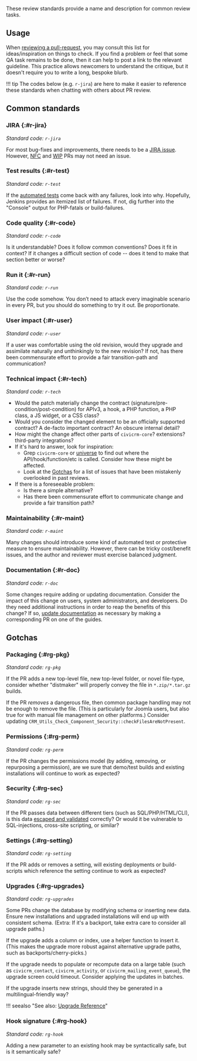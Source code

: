 These review standards provide a name and description for common review tasks.

## Usage

When [reviewing a pull-request](/core/pr-review.md), you may consult this list for ideas/inspiration on things to check.  If you find a problem or feel that some QA task remains to
be done, then it can help to post a link to the relevant guideline.  This practice allows newcomers to understand the critique, but it doesn't require you to
write a long, bespoke blurb.

!!! tip
    The codes below (e.g. `r-jira`) are here to make it easier to reference these standards when chatting with others about PR review.

## Common standards

### JIRA {:#r-jira}

_Standard code: `r-jira`_

For most bug-fixes and improvements, there needs to be a [JIRA issue](/tools/issue-tracking.md#jira). However, [NFC](/tools/git.md#nfc) and [WIP](/tools/git.md#wip) PRs may not need an issue.

### Test results {:#r-test}

_Standard code: `r-test`_

If the [automated tests](/testing/continuous-integration.md) come back with any failures, look into why. Hopefully, Jenkins provides an itemized list of failures. If not, dig further into the "Console" output for PHP-fatals or build-failures.

### Code quality {:#r-code}

_Standard code: `r-code`_

Is it understandable? Does it follow common conventions? Does it fit in context? If it changes a difficult section of code -- does it tend to make that section better or worse?

### Run it {:#r-run}

_Standard code: `r-run`_

Use the code somehow. You don’t need to attack every imaginable scenario in every PR, but you should do something to try it out. Be proportionate.

### User impact {:#r-user}

_Standard code: `r-user`_

If a user was comfortable using the old revision, would they upgrade and assimilate naturally and unthinkingly to the new revision? If not, has there been commensurate effort to provide a fair transition-path and communication?

### Technical impact {:#r-tech}

_Standard code: `r-tech`_

* Would the patch materially change the contract (signature/pre-condition/post-condition) for APIv3, a hook, a PHP function, a PHP class, a JS widget, or a CSS class?
* Would you consider the changed element to be an officially supported contract? A de-facto important contract? An obscure internal detail?
* How might the change affect other parts of `civicrm-core`? extensions? third-party integrations?
* If it's hard to answer, look for inspiration:
    * Grep `civicrm-core` or [universe](/tools/universe.md) to find out where the API/hook/function/etc is called. Consider how these might be affected.
    * Look at the [Gotchas](#gotchas) for a list of issues that have been mistakenly overlooked in past reviews.
* If there is a foreseeable problem:
    * Is there a simple alternative?
    * Has there been commensurate effort to communicate change and provide a fair transition path?

### Maintainability {:#r-maint}

_Standard code: `r-maint`_

Many changes should introduce some kind of automated test or protective measure to ensure maintainability. However, there can be tricky cost/benefit issues, and the author and reviewer must exercise balanced judgment.

### Documentation {:#r-doc}

_Standard code: `r-doc`_

Some changes require adding or updating documentation. Consider the impact of this change on users, system administrators, and developers. Do they need additional instructions in order to reap the benefits of this change? If so, [update documentation](/documentation/index.md) as necessary by making a corresponding PR on one of the guides.

## Gotchas

### Packaging {:#rg-pkg}

_Standard code: `rg-pkg`_

If the PR adds a new top-level file, new top-level folder, or novel file-type, consider whether "distmaker" will properly convey the file in `*.zip/*.tar.gz` builds.

If the PR *removes* a dangerous file, then common package handling may not be enough to remove the file. (This is particularly for Joomla users, but also true for with
manual file management on other platforms.) Consider updating `CRM_Utils_Check_Component_Security::checkFilesAreNotPresent`.

### Permissions {:#rg-perm}

_Standard code: `rg-perm`_

If the PR changes the permissions model (by adding, removing, or repurposing a permission), are we sure that demo/test builds and existing installations will continue to work as expected?

### Security {:#rg-sec}

_Standard code: `rg-sec`_

If the PR passes data between different tiers (such as SQL/PHP/HTML/CLI), is this data [escaped and validated](/security/index.md) correctly? Or would it be vulnerable to SQL-injections, cross-site scripting, or similar?

### Settings {:#rg-setting}

_Standard code: `rg-setting`_

If the PR adds or removes a setting, will existing deployments or build-scripts which reference the setting continue to work as expected?

### Upgrades {:#rg-upgrades}

_Standard code: `rg-upgrades`_

Some PRs change the database by modifying schema or inserting new data. Ensure new installations and upgraded installations will end up with consistent schema. (Extra: If it's a backport, take extra care to consider all upgrade paths.)

If the upgrade adds a column or index, use a helper function to insert it. (This makes the upgrade more robust against alternative upgrade paths, such as backports/cherry-picks.)

If the upgrade needs to populate or recompute data on a large table (such as `civicrm_contact`, `civicrm_activity`, or `civicrm_mailing_event_queue`), the upgrade screen could timeout. Consider applying the updates in batches.

If the upgrade inserts new strings, should they be generated in a multilingual-friendly way?

!!! seealso "See also: [Upgrade Reference](/framework/upgrade)"

### Hook signature {:#rg-hook}

_Standard code: `rg-hook`_

Adding a new parameter to an existing hook may be syntactically safe, but is it semantically safe?
